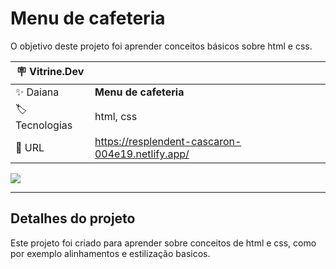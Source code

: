 # Menu de cafeteria

O objetivo deste projeto foi aprender conceitos básicos sobre html e css.

| :placard: Vitrine.Dev |     |
| -------------  | --- |
| :sparkles: Daiana        | **Menu de cafeteria**
| :label: Tecnologias | html, css
| :rocket: URL         | https://resplendent-cascaron-004e19.netlify.app/


<!-- Inserir imagem com a #vitrinedev ao final do link -->
![](https://user-images.githubusercontent.com/69736274/217402349-20fffa7e-6afe-47a0-a692-5e70819de75a.PNG#vitrinedev)

---

## Detalhes do projeto

Este projeto foi criado para aprender sobre conceitos de html e css, como por exemplo alinhamentos e estilização basicos.

